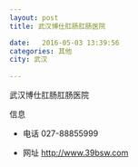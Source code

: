 ```yaml
--- 
layout: post 
title: 武汉博仕肛肠肛肠医院

date:   2016-05-03 13:39:56 
categories: 其他  
city: 武汉
  
--- 
```

   
武汉博仕肛肠肛肠医院

信息
 - 电话 027-88855999

 - 网址 http://www.39bsw.com


